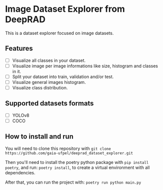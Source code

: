 # Image Dataset Explorer from DeepRAD

This is a dataset explorer focused on image datasets.

## Features

- [ ] Visualize all classes in your dataset.
- [ ] Visualize image per image informations like size, histogram and classes in it.
- [ ] Split your dataset into train, validation and/or test.
- [ ] Visualize general images histogram.
- [ ] Visualize class distribution.

## Supported datasets formats

- [ ] YOLOv8
- [ ] COCO

## How to install and run

You will need to clone this repository with `git clone https://github.com/gaia-ufpel/deeprad_dataset_explorer.git`

Then you'll need to install the poetry python package with `pip install poetry`, and run: `poetry install`, to create a virtual environment with all dependencies.

After that, you can run the project with: `poetry run python main.py`
